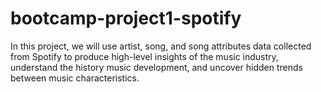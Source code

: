 # bootcamp-project1-spotify
In this project, we will use artist, song, and song attributes data collected from Spotify to produce high-level insights of the music industry, understand the history music development, and uncover hidden trends between music characteristics.

